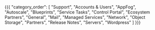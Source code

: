 {{{
  "category_order": [
    "Support",
    "Accounts & Users",
    "AppFog",
    "Autoscale",
    "Blueprints",
    "Service Tasks",
    "Control Portal",
    "Ecosystem Partners",
    "General",
    "Mail",
    "Managed Services",
    "Network",
    "Object Storage",
    "Partners",
    "Release Notes",
    "Servers",
    "Wordpress"
  ]
}}}
